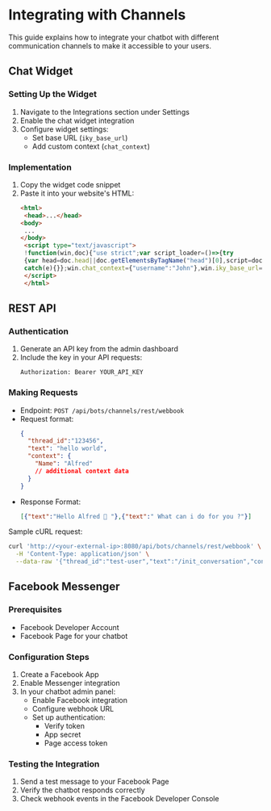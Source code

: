 # Integrating with Channels

This guide explains how to integrate your chatbot with different communication channels to make it accessible to your users.

## Chat Widget

### Setting Up the Widget
1. Navigate to the Integrations section under Settings
2. Enable the chat widget integration
3. Configure widget settings:
   - Set base URL (`iky_base_url`)
   - Add custom context (`chat_context`)

### Implementation
1. Copy the widget code snippet
2. Paste it into your website's HTML:
   ```html
   <html>
    <head>...</head>
   <body>
    ...
   </body>
    <script type="text/javascript">
    !function(win,doc){"use strict";var script_loader=()=>{try
    {var head=doc.head||doc.getElementsByTagName("head")[0],script=doc.createElement("script");script.setAttribute("type","text/javascript"),script.setAttribute("src","https://alfredfrancis.in/ai-chatbot/app/static/widget/script.js"),head.appendChild(script)}
    catch(e){}};win.chat_context={"username":"John"},win.iky_base_url="http://localhost:8080/admin/",script_loader()}(window,document);
    </script>
    </html>
   ```

## REST API

### Authentication
1. Generate an API key from the admin dashboard
2. Include the key in your API requests:
   ```
   Authorization: Bearer YOUR_API_KEY
   ```

### Making Requests
- Endpoint: `POST /api/bots/channels/rest/webbook`
- Request format:
  ```json
  {
    "thread_id":"123456",
    "text": "hello world",
    "context": {
      "Name": "Alfred"
      // additional context data
    }
  }
  ```
- Response Format:
  ```json
  [{"text":"Hello Alfred 👋 "},{"text":" What can i do for you ?"}]
  ```

Sample cURL request:
```sh
curl 'http://<your-external-ip>:8080/api/bots/channels/rest/webbook' \
  -H 'Content-Type: application/json' \
  --data-raw '{"thread_id":"test-user","text":"/init_conversation","context":{"username":"Admin"}}'
```

## Facebook Messenger

### Prerequisites
- Facebook Developer Account
- Facebook Page for your chatbot

### Configuration Steps
1. Create a Facebook App
2. Enable Messenger integration
3. In your chatbot admin panel:
   - Enable Facebook integration
   - Configure webhook URL
   - Set up authentication:
     - Verify token
     - App secret
     - Page access token

### Testing the Integration
1. Send a test message to your Facebook Page
2. Verify the chatbot responds correctly
3. Check webhook events in the Facebook Developer Console
